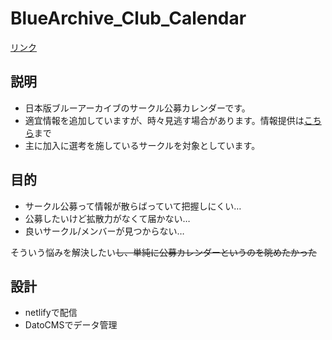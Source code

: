 # BlueArchive_Club_Calendar
[リンク](https://bluearchive-club-calendar.netlify.app/)

## 説明
- 日本版ブルーアーカイブのサークル公募カレンダーです。
- 適宜情報を追加していますが、時々見逃す場合があります。情報提供は[こちら](https://forms.gle/FKCEKJPWc9TSGhxG8)まで <!-- 後でGoogle Formのリンクを追加する--> 
- 主に加入に選考を施しているサークルを対象としています。

## 目的
- サークル公募って情報が散らばっていて把握しにくい…
- 公募したいけど拡散力がなくて届かない…
- 良いサークル/メンバーが見つからない…  

そういう悩みを解決したい~~し、単純に公募カレンダーというのを眺めたかった~~

## 設計
- netlifyで配信
- DatoCMSでデータ管理
